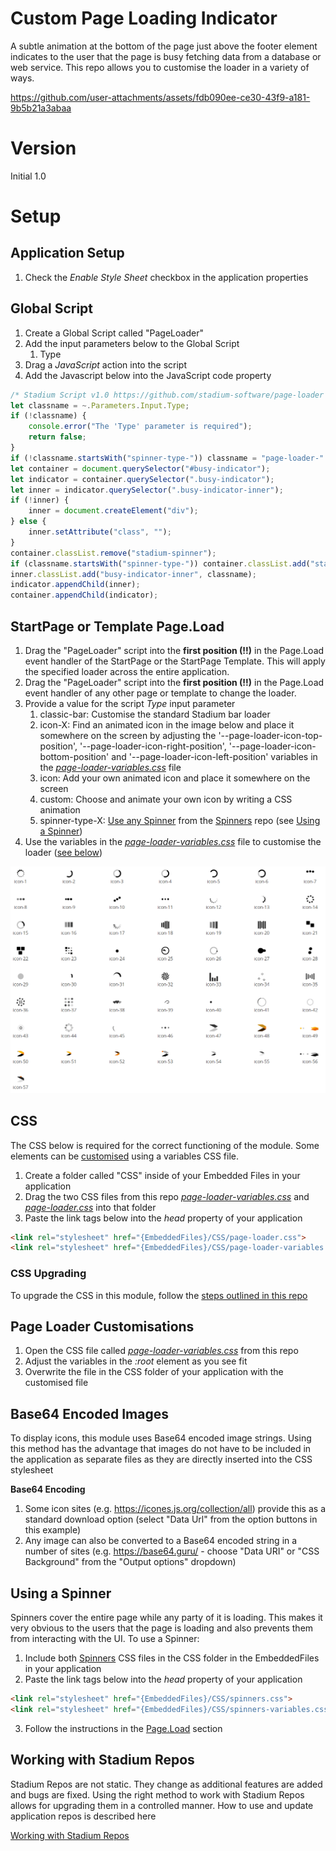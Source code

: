 # Custom Page Loading Indicator <!-- omit in toc -->

A subtle animation at the bottom of the page just above the footer element indicates to the user that the page is busy fetching data from a database or web service. This repo allows you to customise the loader in a variety of ways. 

https://github.com/user-attachments/assets/fdb090ee-ce30-43f9-a181-9b5b21a3abaa

# Version
Initial 1.0

# Setup

## Application Setup
1. Check the *Enable Style Sheet* checkbox in the application properties

## Global Script
1. Create a Global Script called "PageLoader"
2. Add the input parameters below to the Global Script
   1. Type
3. Drag a *JavaScript* action into the script
4. Add the Javascript below into the JavaScript code property
```javascript
/* Stadium Script v1.0 https://github.com/stadium-software/page-loader */
let classname = ~.Parameters.Input.Type;
if (!classname) { 
    console.error("The 'Type' parameter is required");
    return false;
}
if (!classname.startsWith("spinner-type-")) classname = "page-loader-" + classname;
let container = document.querySelector("#busy-indicator");
let indicator = container.querySelector(".busy-indicator");
let inner = indicator.querySelector(".busy-indicator-inner");
if (!inner) {
    inner = document.createElement("div");
} else {
    inner.setAttribute("class", "");
}
container.classList.remove("stadium-spinner");
if (classname.startsWith("spinner-type-")) container.classList.add("stadium-spinner");
inner.classList.add("busy-indicator-inner", classname);
indicator.appendChild(inner);
container.appendChild(indicator);
```

## StartPage or Template Page.Load
1. Drag the "PageLoader" script into the **first position (!!)** in the Page.Load event handler of the StartPage or the StartPage Template. This will apply the specified loader across the entire application. 
2. Drag the "PageLoader" script into the **first position (!!)** in the Page.Load event handler of any other page or template to change the loader. 
3. Provide a value for the script *Type* input parameter
   1. classic-bar: Customise the standard Stadium bar loader
   2. icon-X: Find an animated icon in the image below and place it somewhere on the screen by adjusting the '--page-loader-icon-top-position', '--page-loader-icon-right-position', '--page-loader-icon-bottom-position' and '--page-loader-icon-left-position' variables in the [*page-loader-variables.css*](page-loader-variables.css) file
   3. icon: Add your own animated icon and place it somewhere on the screen
   4. custom: Choose and animate your own icon by writing a CSS animation
   5. spinner-type-X: [Use any Spinner](#using-a-spinner) from the [Spinners](https://github.com/stadium-software/spinners) repo (see [Using a Spinner](#using-a-spinner))
4. Use the variables in the [*page-loader-variables.css*](page-loader-variables.css) file to customise the loader ([see below](#page-loader-customisations))

![](images/LoaderOptions.gif)

## CSS
The CSS below is required for the correct functioning of the module. Some elements can be [customised](#customising-css) using a variables CSS file. 

1. Create a folder called "CSS" inside of your Embedded Files in your application
2. Drag the two CSS files from this repo [*page-loader-variables.css*](page-loader-variables.css) and [*page-loader.css*](page-loader.css) into that folder
3. Paste the link tags below into the *head* property of your application
```html
<link rel="stylesheet" href="{EmbeddedFiles}/CSS/page-loader.css">
<link rel="stylesheet" href="{EmbeddedFiles}/CSS/page-loader-variables.css">
``` 

### CSS Upgrading
To upgrade the CSS in this module, follow the [steps outlined in this repo](https://github.com/stadium-software/samples-upgrading)

## Page Loader Customisations
1. Open the CSS file called [*page-loader-variables.css*](page-loader-variables.css) from this repo
2. Adjust the variables in the *:root* element as you see fit
3. Overwrite the file in the CSS folder of your application with the customised file

## Base64 Encoded Images
To display icons, this module uses Base64 encoded image strings. Using this method has the advantage that images do not have to be included in the application as separate files as they are directly inserted into the CSS stylesheet

**Base64 Encoding**
1. Some icon sites (e.g. https://icones.js.org/collection/all) provide this as a standard download option (select "Data Url" from the option buttons in this example)
2. Any image can also be converted to a Base64 encoded string in a number of sites (e.g. https://base64.guru/ - choose "Data URI" or "CSS Background" from the "Output options" dropdown)

## Using a Spinner
Spinners cover the entire page while any party of it is loading. This makes it very obvious to the users that the page is loading and also prevents them from interacting with the UI. To use a Spinner:

1. Include both [Spinners](https://github.com/stadium-software/spinners) CSS files in the CSS folder in the EmbeddedFiles in your application
2. Paste the link tags below into the *head* property of your application
```html
<link rel="stylesheet" href="{EmbeddedFiles}/CSS/spinners.css">
<link rel="stylesheet" href="{EmbeddedFiles}/CSS/spinners-variables.css">
```
3. Follow the instructions in the [Page.Load](#pageload) section

## Working with Stadium Repos
Stadium Repos are not static. They change as additional features are added and bugs are fixed. Using the right method to work with Stadium Repos allows for upgrading them in a controlled manner. How to use and update application repos is described here 

[Working with Stadium Repos](https://github.com/stadium-software/samples-upgrading)
